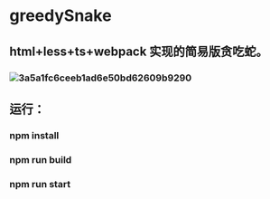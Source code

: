 # greedySnake
## html+less+ts+webpack 实现的简易版贪吃蛇。
### ![3a5a1fc6ceeb1ad6e50bd62609b9290](https://user-images.githubusercontent.com/50769362/163514545-d3d610a3-b611-4cb3-b17b-0e095337202d.png)
## 运行：
### npm install
### npm run build
### npm run start

